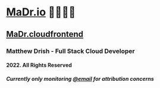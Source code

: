 # [MaDr.io](https://madr.io/) 🧑‍🚀🚀✨
## [MaDr.cloudfrontend](https://madrclouddev.github.io/)
### Matthew Drish - Full Stack Cloud Developer
#### 2022. All Rights Reserved
##### Currently only monitoring [@email](mailto:azbusiness@madr.io) for attribution concerns

